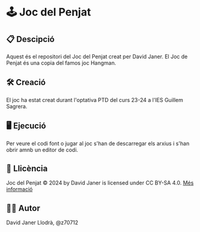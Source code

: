 <h1>🕹️ Joc del Penjat</h1>
<h2>📋 Descipció</h2>
Aquest és el repositori del Joc del Penjat creat per David Janer. El Joc de Penjat és una copia del famos joc Hangman.

<h2>🛠️ Creació</h2>
El joc ha estat creat durant l'optativa PTD del curs 23-24 a l'IES Guillem Sagrera.

<h2>🖥️ Ejecució</h2>
Per veure el codi font o jugar al joc s'han de descarregar els arxius i s'han obrir amnb un editor de codi.

<h2>🔗 Llicència</h2>
Joc del Penjat © 2024 by David Janer is licensed under CC BY-SA 4.0. <a href="https://creativecommons.org/licenses/by-sa/4.0/">Més informació</a>

<h2>👱🏼 Autor</h2>
David Janer Llodrà, @z70712
